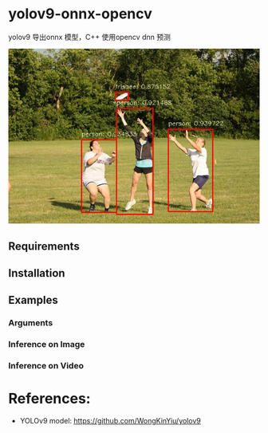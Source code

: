 # yolov9-onnx-opencv
yolov9 导出onnx 模型，C++ 使用opencv dnn 预测

<img src="README.assets/test.png" alt="test" style="zoom: 150%;" />

## Requirements

## Installation

## Examples

### Arguments

### Inference on Image

### Inference on Video

# References:



- YOLOv9 model: https://github.com/WongKinYiu/yolov9
